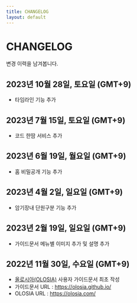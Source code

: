 ```yaml
---
title: CHANGELOG
layout: default
---
```


# CHANGELOG

변경 이력을 남겨봅니다.

## 2023년 10월 28일, 토요일 (GMT+9)

- 타임라인 기능 추가

## 2023년 7월 15일, 토요일 (GMT+9)

- 코드 한땀 서비스 추가

## 2023년 6월 19일, 월요일 (GMT+9)

- 홈 비밀공개 기능 추가

## 2023년 4월 2일, 일요일 (GMT+9)

- 암기장내 단원구분 기능 추가

## 2023년 2월 19일, 일요일 (GMT+9)

- 가이드문서 메뉴별 이미지 추가 및 설명 추가

## 2022년 11월 30일, 수요일 (GMT+9)

- [올로시아(OLOSIA)](https://olosia.com) 사용자 가이드문서 최초 작성
- 가이드문서 URL : https://olosia.github.io/
- OLOSIA URL : https://olosia.com/
